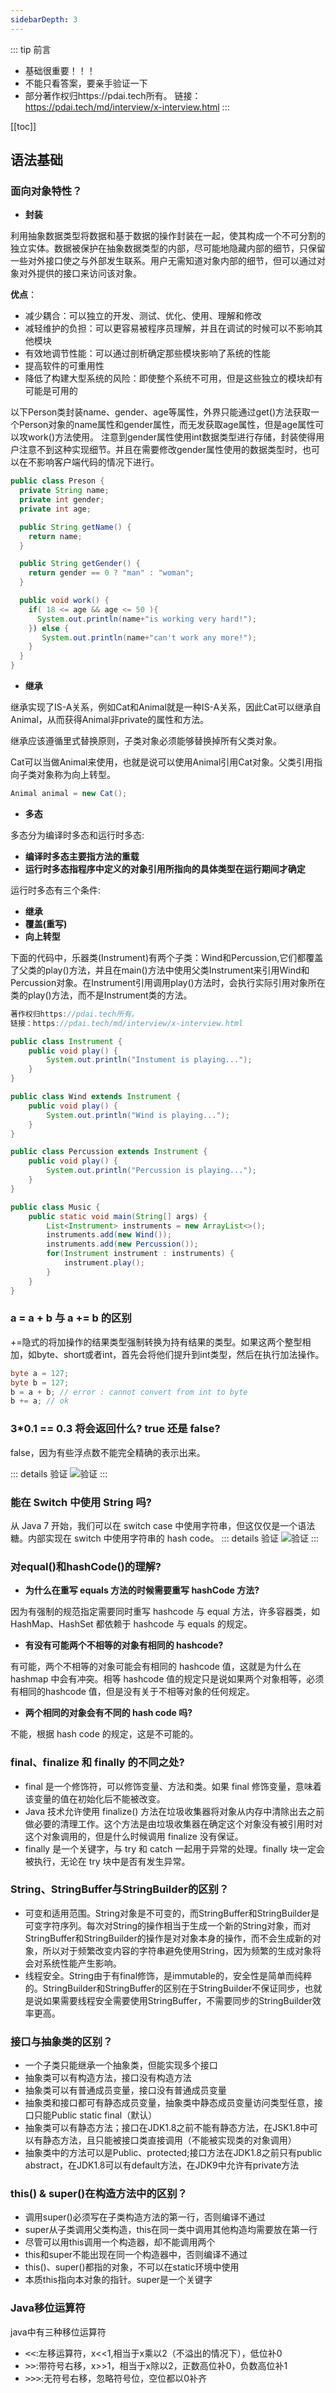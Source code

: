 ```yaml
---
sidebarDepth: 3
---
```


::: tip 前言
* 基础很重要！！！
* 不能只看答案，要亲手验证一下
* 部分著作权归https://pdai.tech所有。
链接：https://pdai.tech/md/interview/x-interview.html
:::

[[toc]]
## 语法基础
### 面向对象特性？
* **封装**

利用抽象数据类型将数据和基于数据的操作封装在一起，使其构成一个不可分割的独立实体。数据被保护在抽象数据类型的内部，尽可能地隐藏内部的细节，只保留一些对外接口使之与外部发生联系。用户无需知道对象内部的细节，但可以通过对象对外提供的接口来访问该对象。  

**优点**：
* 减少耦合：可以独立的开发、测试、优化、使用、理解和修改
* 减轻维护的负担：可以更容易被程序员理解，并且在调试的时候可以不影响其他模块
* 有效地调节性能：可以通过剖析确定那些模块影响了系统的性能
* 提高软件的可重用性
* 降低了构建大型系统的风险：即使整个系统不可用，但是这些独立的模块却有可能是可用的

以下Person类封装name、gender、age等属性，外界只能通过get()方法获取一个Person对象的name属性和gender属性，而无发获取age属性，但是age属性可以攻work()方法使用。
注意到gender属性使用int数据类型进行存储，封装使得用户注意不到这种实现细节。并且在需要修改gender属性使用的数据类型时，也可以在不影响客户端代码的情况下进行。
```java
public class Preson {
  private String name;
  private int gender;
  private int age;

  public String getName() {
    return name;
  }

  public String getGender() {
    return gender == 0 ? "man" : "woman";
  }

  public void work() {
    if( 18 <= age && age <= 50 ){
      System.out.println(name+"is working very hard!");
    }) else {
       System.out.println(name+"can't work any more!");
    }
  }
}
```
* **继承**

继承实现了IS-A关系，例如Cat和Animal就是一种IS-A关系，因此Cat可以继承自Animal，从而获得Animal非private的属性和方法。

继承应该遵循里式替换原则，子类对象必须能够替换掉所有父类对象。

Cat可以当做Animal来使用，也就是说可以使用Animal引用Cat对象。父类引用指向子类对象称为向上转型。
```java
Animal animal = new Cat();
```
* **多态**

多态分为编译时多态和运行时多态:

* **编译时多态主要指方法的重载**
* **运行时多态指程序中定义的对象引用所指向的具体类型在运行期间才确定**

运行时多态有三个条件:

* **继承**
* **覆盖(重写)**
* **向上转型**

下面的代码中，乐器类(Instrument)有两个子类：Wind和Percussion,它们都覆盖了父类的play()方法，并且在main()方法中使用父类Instrument来引用Wind和Percussion对象。在Instrument引用调用play()方法时，会执行实际引用对象所在类的play()方法，而不是Instrument类的方法。
```java
著作权归https://pdai.tech所有。
链接：https://pdai.tech/md/interview/x-interview.html

public class Instrument {
    public void play() {
        System.out.println("Instument is playing...");
    }
}

public class Wind extends Instrument {
    public void play() {
        System.out.println("Wind is playing...");
    }
}

public class Percussion extends Instrument {
    public void play() {
        System.out.println("Percussion is playing...");
    }
}

public class Music {
    public static void main(String[] args) {
        List<Instrument> instruments = new ArrayList<>();
        instruments.add(new Wind());
        instruments.add(new Percussion());
        for(Instrument instrument : instruments) {
            instrument.play();
        }
    }
}
```

### a = a + b 与 a += b 的区别

+=隐式的将加操作的结果类型强制转换为持有结果的类型。如果这两个整型相加，如byte、short或者int，首先会将他们提升到int类型，然后在执行加法操作。
```java
byte a = 127;
byte b = 127;
b = a + b; // error : cannot convert from int to byte
b += a; // ok
```

### 3*0.1 == 0.3 将会返回什么? true 还是 false?

false，因为有些浮点数不能完全精确的表示出来。

::: details 验证
![验证](./img/demo1.png)
:::

### 能在 Switch 中使用 String 吗?

从 Java 7 开始，我们可以在 switch case 中使用字符串，但这仅仅是一个语法糖。内部实现在 switch 中使用字符串的 hash code。
::: details 验证
![验证](./img/demo2.png)
:::

### 对equal()和hashCode()的理解?

* **为什么在重写 equals 方法的时候需要重写 hashCode 方法?**

因为有强制的规范指定需要同时重写 hashcode 与 equal 方法，许多容器类，如 HashMap、HashSet 都依赖于 hashcode 与 equals 的规定。

* **有没有可能两个不相等的对象有相同的 hashcode?**

有可能，两个不相等的对象可能会有相同的 hashcode 值，这就是为什么在 hashmap 中会有冲突。相等 hashcode 值的规定只是说如果两个对象相等，必须有相同的hashcode 值，但是没有关于不相等对象的任何规定。

* **两个相同的对象会有不同的 hash code 吗?**

不能，根据 hash code 的规定，这是不可能的。

### final、finalize 和 finally 的不同之处?

* final 是一个修饰符，可以修饰变量、方法和类。如果 final 修饰变量，意味着该变量的值在初始化后不能被改变。
* Java 技术允许使用 finalize() 方法在垃圾收集器将对象从内存中清除出去之前做必要的清理工作。这个方法是由垃圾收集器在确定这个对象没有被引用时对这个对象调用的，但是什么时候调用 finalize 没有保证。
* finally 是一个关键字，与 try 和 catch 一起用于异常的处理。finally 块一定会被执行，无论在 try 块中是否有发生异常。

### String、StringBuffer与StringBuilder的区别？

* 可变和适用范围。String对象是不可变的，而StringBuffer和StringBuilder是可变字符序列。每次对String的操作相当于生成一个新的String对象，而对StringBuffer和StringBuilder的操作是对对象本身的操作，而不会生成新的对象，所以对于频繁改变内容的字符串避免使用String，因为频繁的生成对象将会对系统性能产生影响。 
* 线程安全。String由于有final修饰，是immutable的，安全性是简单而纯粹的。StringBuilder和StringBuffer的区别在于StringBuilder不保证同步，也就是说如果需要线程安全需要使用StringBuffer，不需要同步的StringBuilder效率更高。

### 接口与抽象类的区别？

* 一个子类只能继承一个抽象类，但能实现多个接口
* 抽象类可以有构造方法，接口没有构造方法
* 抽象类可以有普通成员变量，接口没有普通成员变量
* 抽象类和接口都可有静态成员变量，抽象类中静态成员变量访问类型任意，接口只能Public static final（默认）
* 抽象类可以有静态方法；接口在JDK1.8之前不能有静态方法，在JSK1.8中可以有静态方法，且只能被接口类直接调用（不能被实现类的对象调用）
* 抽象类中的方法可以是Public、protected;接口方法在JDK1.8之前只有public abstract，在JDK1.8可以有default方法，在JDK9中允许有private方法

### this() & super()在构造方法中的区别？

* 调用super()必须写在子类构造方法的第一行，否则编译不通过
* super从子类调用父类构造，this在同一类中调用其他构造均需要放在第一行
* 尽管可以用this调用一个构造器，却不能调用两个
* this和super不能出现在同一个构造器中，否则编译不通过
* this()、super()都指的对象，不可以在static环境中使用
* 本质this指向本对象的指针。super是一个关键字

### Java移位运算符

java中有三种移位运算符

* <kbd><<</kbd>:左移运算符，x<<1,相当于x乘以2（不溢出的情况下），低位补0
* <kbd>>></kbd>:带符号右移，x>>1，相当于x除以2，正数高位补0，负数高位补1
* <kbd>>>></kbd>:无符号右移，忽略符号位，空位都以0补齐


